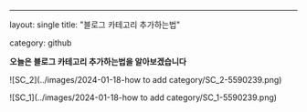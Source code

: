 ---
layout: single
title: "블로그 카테고리 추가하는법"

category: github

**오늘은 블로그 카테고리 추가하는법을 알아보겠습니다**

![SC_2](../images/2024-01-18-how to add category/SC_2-5590239.png)

![SC_1](../images/2024-01-18-how to add category/SC_1-5590239.png)

